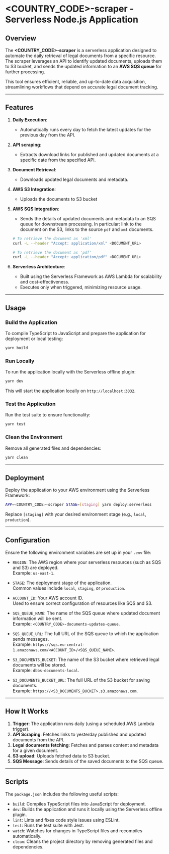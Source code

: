 # <COUNTRY_CODE>-scraper - Serverless Node.js Application

## Overview

The **<COUNTRY_CODE>-scraper** is a serverless application designed to automate the daily retrieval of legal documents from a specific resource. The scraper leverages an API to identify updated documents, uploads them to S3 bucket, and sends the updated information to an **AWS SQS queue** for further processing.

This tool ensures efficient, reliable, and up-to-date data acquisition, streamlining workflows that depend on accurate legal document tracking.

---

## Features

1. **Daily Execution**:
    - Automatically runs every day to fetch the latest updates for the previous day from the API.

2. **API scraping**:
    - Extracts download links for published and updated documents at a specific date from the specified API.

3. **Document Retrieval**:
    - Downloads updated legal documents and metadata.

4. **AWS S3 Integration**:
    - Uploads the documents to S3 bucket

5. **AWS SQS Integration**:
    - Sends the details of updated documents and metadata to an SQS queue for downstream processing. In particular: link to the document on the S3, links to the source `pdf` and `xml` documents.
    
    ```bash
    # To retrieve the document as 'xml'
    curl -L --header "Accept: application/xml" <DOCUMENT_URL>
    
    # To retrieve the document as 'pdf'
    curl -L --header "Accept: application/pdf" <DOCUMENT_URL>
    ```

6. **Serverless Architecture**:
    - Built using the Serverless Framework as AWS Lambda for scalability and cost-effectiveness.
    - Executes only when triggered, minimizing resource usage.

---

## Usage

### Build the Application
To compile TypeScript to JavaScript and prepare the application for deployment or local testing:
```bash
yarn build
```

### Run Locally
To run the application locally with the Serverless offline plugin:
```bash
yarn dev
```

This will start the application locally on `http://localhost:3032`.

### Test the Application
Run the test suite to ensure functionality:
```bash
yarn test
```

### Clean the Environment
Remove all generated files and dependencies:
```bash
yarn clean
```

---

## Deployment

Deploy the application to your AWS environment using the Serverless Framework:
```bash
APP=<COUNTRY_CODE>-scraper STAGE=[staging] yarn deploy:serverless
```

Replace `[staging]` with your desired environment stage (e.g., `local`, `production`).

---

## Configuration

Ensure the following environment variables are set up in your `.env` file:

- `REGION`: The AWS region where your serverless resources (such as SQS and S3) are deployed.  
  Example: `us-east-1`.

- `STAGE`: The deployment stage of the application.  
  Common values include `local`, `staging`, or `production`.

- `ACCOUNT_ID`: Your AWS account ID.  
  Used to ensure correct configuration of resources like SQS and S3.

- `SQS_QUEUE_NAME`: The name of the SQS queue where updated document information will be sent.  
  Example: `<COUNTRY_CODE>-documents-updates-queue`.

- `SQS_QUEUE_URL`: The full URL of the SQS queue to which the application sends messages.  
  Example: `https://sqs.eu-central-1.amazonaws.com/<ACCOUNT_ID>/<SQS_QUEUE_NAME>`.

- `S3_DOCUMENTS_BUCKET`: The name of the S3 bucket where retrieved legal documents will be stored.  
  Example: `dbbs-documents-local`.

- `S3_DOCUMENTS_BUCKET_URL`: The full URL of the S3 bucket for saving documents.  
  Example: `https://<S3_DOCUMENTS_BUCKET>.s3.amazonaws.com`.

---

## How It Works

1. **Trigger**: The application runs daily (using a scheduled AWS Lambda trigger).
2. **API Scraping**: Fetches links to yesterday published and updated documents from the API.
3. **Legal documents fetching**: Fetches and parses content and metadata for a given document.
4. **S3 upload**: Uploads fetched data to S3 bucket.
5. **SQS Message**: Sends details of the saved documents to the SQS queue.

---

## Scripts

The `package.json` includes the following useful scripts:

- `build`: Compiles TypeScript files into JavaScript for deployment.
- `dev`: Builds the application and runs it locally using the Serverless offline plugin.
- `lint`: Lints and fixes code style issues using ESLint.
- `test`: Runs the test suite with Jest.
- `watch`: Watches for changes in TypeScript files and recompiles automatically.
- `clean`: Cleans the project directory by removing generated files and dependencies.
